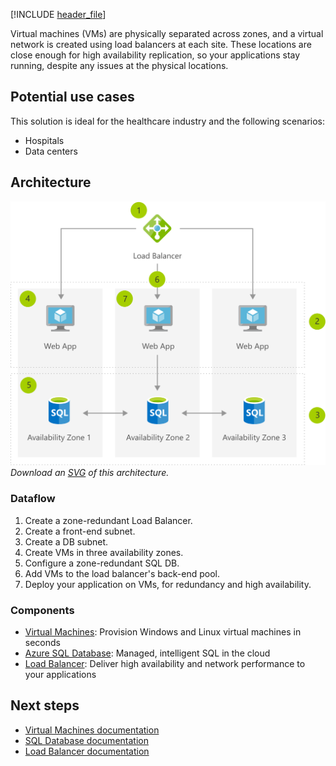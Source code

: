 [!INCLUDE [header_file](../../../includes/sol-idea-header.md)]

Virtual machines (VMs) are physically separated across zones, and a virtual network is created using load balancers at each site. These locations are close enough for high availability replication, so your applications stay running, despite any issues at the physical locations.

## Potential use cases

This solution is ideal for the healthcare industry and the following scenarios:

* Hospitals
* Data centers

## Architecture

![Architecture Diagram](../media/build-high-availability-into-your-bcdr-strategy.png)
*Download an [SVG](../media/build-high-availability-into-your-bcdr-strategy.svg) of this architecture.*

### Dataflow

1. Create a zone-redundant Load Balancer.
1. Create a front-end subnet.
1. Create a DB subnet.
1. Create VMs in three availability zones.
1. Configure a zone-redundant SQL DB.
1. Add VMs to the load balancer's back-end pool.
1. Deploy your application on VMs, for redundancy and high availability.

### Components

* [Virtual Machines](https://azure.microsoft.com/services/virtual-machines): Provision Windows and Linux virtual machines in seconds
* [Azure SQL Database](https://azure.microsoft.com/services/sql-database): Managed, intelligent SQL in the cloud
* [Load Balancer](https://azure.microsoft.com/services/load-balancer): Deliver high availability and network performance to your applications

## Next steps

* [Virtual Machines documentation](/azure/virtual-machines)
* [SQL Database documentation](/azure/sql-database)
* [Load Balancer documentation](/azure/load-balancer)

